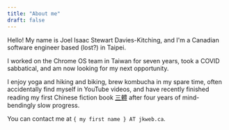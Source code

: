 ```yaml
---
title: "About me"
draft: false
---
```


Hello!  My name is Joel Isaac Stewart Davies-Kitching, and I'm a Canadian software engineer based (lost?) in Taipei.

I worked on the Chrome OS team in Taiwan for seven years, took a COVID sabbatical, and am now looking for my next opportunity.

I enjoy yoga and hiking and biking, brew kombucha in my spare time, often accidentally find myself in YouTube videos, and have recently finished reading my first Chinese fiction book [三體](https://en.wikipedia.org/wiki/The_Three-Body_Problem_(novel)) after four years of mind-bendingly slow progress.

You can contact me at `{ my first name } AT jkweb.ca`.
